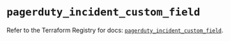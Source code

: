 # `pagerduty_incident_custom_field`

Refer to the Terraform Registry for docs: [`pagerduty_incident_custom_field`](https://registry.terraform.io/providers/pagerduty/pagerduty/3.11.2/docs/resources/incident_custom_field).
